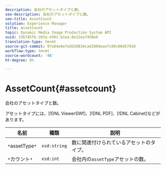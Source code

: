 ```yaml
---
description: 会社のアセットタイプと数。
seo-description: 会社のアセットタイプと数。
seo-title: AssetCount
solution: Experience Manager
title: AssetCount
topic: Dynamic Media Image Production System API
uuid: 15b745fb-203a-4301-b1ea-8e12ea7450e8
translation-type: tm+mt
source-git-commit: 97a84e8e7edd3d834ca42069eae7c09c00d57938
workflow-type: tm+mt
source-wordcount: '46'
ht-degree: 8%

---
```



# AssetCount{#assetcount}

会社のアセットタイプと数。

アセットタイプには、[!DNL ViewerSWf]、[!DNL PDF]、[!DNL Cabinet]などがあります。

| 名前 | 種類 | 説明 |
|---|---|---|
| `*`assetType`*` | `xsd:string` | 数に関連付けられているアセットのタイプ。 |
| `*`カウント`*` | `xsd:int` | 会社内の`assetType`アセットの数。 |

